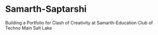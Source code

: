 # Samarth-Saptarshi
Building a Portfolio for Clash of Creativity at Samarth-Education Club of Techno Main Salt Lake
